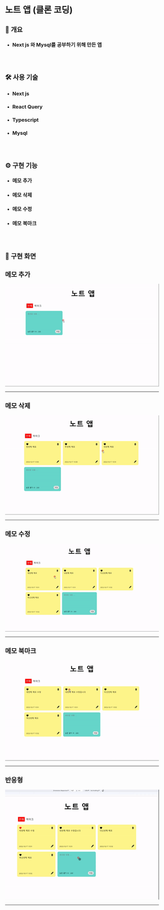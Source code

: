 # 노트 앱 (클론 코딩)

<h2> 📃 개요 </h2>

- <h3>Next js 와 Mysql를 공부하기 위해 만든 앱</h3>
  <br/><br/>

<h2> 🛠 사용 기술 </h2>

- <h3>Next js</h3>
- <h3>React Query</h3>
- <h3>Typescript</h3>
- <h3>Mysql</h3>

  <br/><br/>

<h2> ⚙️ 구현 기능 </h2>

- <h3>메모 추가</h3>
- <h3>메모 삭제</h3>
- <h3>메모 수정</h3>
- <h3>메모 북마크</h3>
  <br/><br/>

<h2> 🎥 구현 화면 </h2>

## 메모 추가

![캡처](/public/imgs/메모%20추가_readme.gif)

---

## 메모 삭제

![캡처](/public/imgs/메모%20삭제_readme.gif)

---

## 메모 수정

![캡처](/public/imgs/메모%20수정_readme.gif)

---

## 메모 북마크

![캡처](/public/imgs/메모%20북마크_readme.gif)

---

## 반응형

![캡처](/public/imgs/반응형_readme.gif)

---
